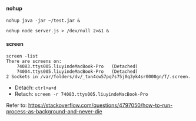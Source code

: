 
#### nohup
```nohup java -jar ~/test.jar &```

```nohup node server.js > /dev/null 2>&1 &```

#### screen
```
screen -list
There are screens on:
	74083.ttys005.liuyindeMacBook-Pro	(Detached)
	74004.ttys005.liuyindeMacBook-Pro	(Detached)
2 Sockets in /var/folders/dv/_txn4cw57pq7s75j0q3yk4sr0000gn/T/.screen.
```
- Detach: ```ctrl+a+d```
- Retach: ```screen -r 74083.ttys005.liuyindeMacBook-Pro```

Refer to:
https://stackoverflow.com/questions/4797050/how-to-run-process-as-background-and-never-die
